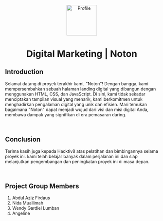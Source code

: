  <div align="center">
  <a href="https://www.figma.com/file/62wHY8gvihIDNUFnZVrvKn/Marketing-Landing-Page-Free-Ui-(Community)?type=design&node-id=21%3A19&mode=design&t=Al4pInAbZ3mppTnO-1">
    <img src="https://github.com/whend12/Hacktiv8-Finpro3/assets/119909214/0a4871f9-e312-4342-925d-a0c4bca59fb5" alt="Profile" width="100">
  </a>
  <h2 style="font-size:30px;" align="center">
    <strong>
      <span>Digital Marketing | Noton</span>
    </strong>
  </h2>
</div>

## Introduction

Selamat datang di proyek terakhir kami, "Noton"! Dengan bangga, kami mempersembahkan sebuah halaman landing digital yang dibangun dengan menggunakan HTML, CSS, dan JavaScript. Di sini, kami tidak sekadar menciptakan tampilan visual yang menarik, kami berkomitmen untuk menghadirkan pengalaman digital yang unik dan efisien. Mari temukan bagaimana "Noton" dapat menjadi wujud dari visi dan misi digital Anda, membawa dampak yang signifikan di era pemasaran daring.

<br>

## Conclusion

Terima kasih juga kepada Hacktiv8 atas pelatihan dan bimbingannya selama proyek ini. kami telah belajar banyak dalam perjalanan ini dan siap melanjutkan pengembangan dan peningkatan proyek ini di masa depan.

<br>

## **Project Group Members**

1. Abdul Aziz Firdaus
2. Nida Muallimah
3. Wendy Gardiel Lumban
4. Angeline

